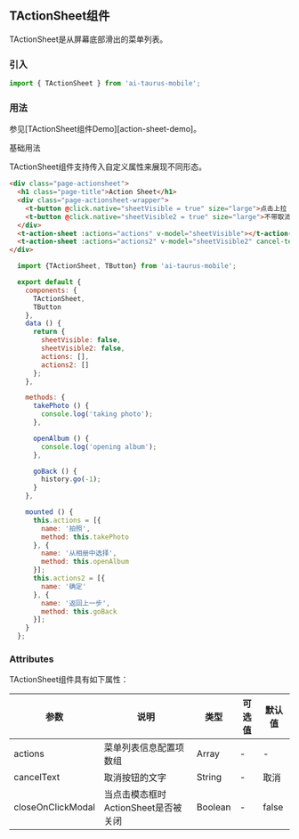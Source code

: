 ## TActionSheet组件

TActionSheet是从屏幕底部滑出的菜单列表。

### 引入

```js
import { TActionSheet } from 'ai-taurus-mobile';
```

### 用法

参见[TActionSheet组件Demo][action-sheet-demo]。

基础用法

TActionSheet组件支持传入自定义属性来展现不同形态。

```html
<div class="page-actionsheet">
  <h1 class="page-title">Action Sheet</h1>
  <div class="page-actionsheet-wrapper">
    <t-button @click.native="sheetVisible = true" size="large">点击上拉 action sheet</t-button>
    <t-button @click.native="sheetVisible2 = true" size="large">不带取消按钮的 action sheet</t-button>
  </div>
  <t-action-sheet :actions="actions" v-model="sheetVisible"></t-action-sheet>
  <t-action-sheet :actions="actions2" v-model="sheetVisible2" cancel-text=""></t-action-sheet>
</div>
```
```js
  import {TActionSheet, TButton} from 'ai-taurus-mobile';

  export default {
    components: {
      TActionSheet,
      TButton
    },
    data () {
      return {
        sheetVisible: false,
        sheetVisible2: false,
        actions: [],
        actions2: []
      };
    },

    methods: {
      takePhoto () {
        console.log('taking photo');
      },

      openAlbum () {
        console.log('opening album');
      },

      goBack () {
        history.go(-1);
      }
    },

    mounted () {
      this.actions = [{
        name: '拍照',
        method: this.takePhoto
      }, {
        name: '从相册中选择',
        method: this.openAlbum
      }];
      this.actions2 = [{
        name: '确定'
      }, {
        name: '返回上一步',
        method: this.goBack
      }];
    }
  };
```


### Attributes

TActionSheet组件具有如下属性：

| 参数 | 说明 | 类型 | 可选值 | 默认值 |
| ---- | ---- | ---- | ---- | ---- |
| actions | 菜单列表信息配置项数组 | Array | - | - |
| cancelText | 取消按钮的文字 | String | - | 取消 |
| closeOnClickModal | 当点击模态框时ActionSheet是否被关闭 | Boolean | - | false |

[toast-demo]: /static/mobile-demo/examples/index.html#/action-sheet
